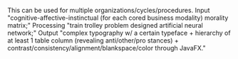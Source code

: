 This can be used for multiple organizations/cycles/procedures. Input "cognitive-affective-instinctual (for each cored business modality) morality matrix;" Processing "train trolley problem designed artificial neural network;" Output "complex typography w/ a certain typeface + hierarchy of at least 1 table column (revealing anti/other/pro stances) + contrast/consistency/alignment/blankspace/color through JavaFX."
